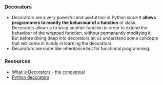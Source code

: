 ### Decorators
* Decorators are a very powerful and useful tool in Python since it **allows programmers to modify the behaviour of a function** or class. Decorators allow us to wrap another function in order to extend the behaviour of the wrapped function, without permanently modifying it. But before diving deep into decorators let us understand some concepts that will come in handy in learning the decorators.
* Decorators are more like inheritance but for functional programming.
### Resources
* [What is Decorators - the conceptual](https://www.youtube.com/watch?v=ImXLoLxU9fc)
* [Python decorators](https://www.geeksforgeeks.org/decorators-in-python/)